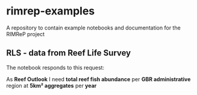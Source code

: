 # rimrep-examples
A repository to contain example notebooks and documentation for the RIMReP project

## RLS - data from Reef Life Survey

The notebook responds to this request: 

As **Reef Outlook** I need **total reef fish abundance** per **GBR administrative** region at **5km² aggregates** per **year**

